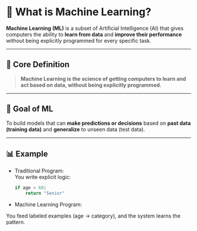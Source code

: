# 🤖 What is Machine Learning?

**Machine Learning (ML)** is a subset of Artificial Intelligence (AI) that gives computers the ability to **learn from data** and **improve their performance** without being explicitly programmed for every specific task.

---

## 🧠 Core Definition

> **Machine Learning is the science of getting computers to learn and act based on data, without being explicitly programmed.**

---

## 🎯 Goal of ML

To build models that can **make predictions or decisions** based on **past data (training data)** and **generalize** to unseen data (test data).

---

## 📊 Example

- Traditional Program:  
  You write explicit logic:
  ```python
  if age > 60:
      return "Senior"
- Machine Learning Program:

You feed labeled examples (age → category), and the system learns the pattern.